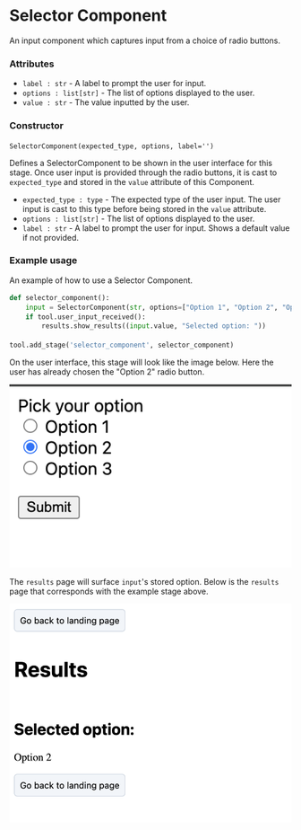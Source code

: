 # Selector Component

An input component which captures input from a choice of radio buttons.

### Attributes
- `label : str` - A label to prompt the user for input.
- `options : list[str]` - The list of options displayed to the user.
- `value : str` - The value inputted by the user.

### Constructor
`SelectorComponent(expected_type, options, label='')`

Defines a SelectorComponent to be shown in the user interface for this stage. Once user input is provided through the radio buttons, it is cast to `expected_type` and stored in the `value` attribute of this Component.

- `expected_type : type` - The expected type of the user input. The user input is cast to this type before being stored in the `value` attribute.
- `options : list[str]` - The list of options displayed to the user.
- `label : str` - A label to prompt the user for input. Shows a default value if not provided.

### Example usage
An example of how to use a Selector Component. 

```python
def selector_component():
    input = SelectorComponent(str, options=["Option 1", "Option 2", "Option 3"], label="Pick your option")
    if tool.user_input_received():
        results.show_results((input.value, "Selected option: "))

tool.add_stage('selector_component', selector_component)
```

On the user interface, this stage will look like the image below. Here the user has already chosen the "Option 2" radio button.

<img src="https://github.com/skberkeley/CNLDocs/blob/main/docs/images/selector_1.png?raw=true?" alt="Selector component input"> </img>

The `results` page will surface `input`'s stored option. Below is the `results` page that corresponds with the example stage above. 

<img src="https://github.com/skberkeley/CNLDocs/blob/main/docs/images/selector_2.png?raw=true?" alt="Selector component output"> </img>

